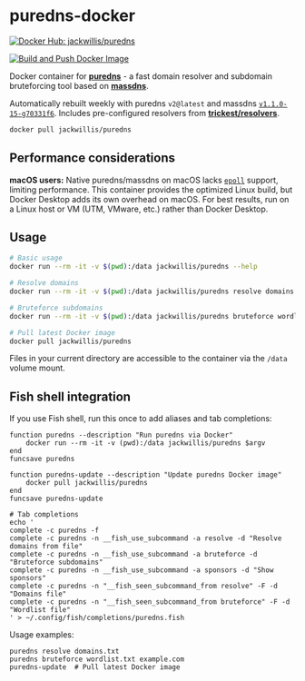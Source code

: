 # puredns-docker

[![Docker Hub: jackwillis/puredns](https://img.shields.io/badge/docker-jackwillis%2Fpuredns-blue?logo=docker)](https://hub.docker.com/r/jackwillis/puredns)

[![Build and Push Docker Image](https://github.com/jackwillis/puredns-docker/actions/workflows/docker-build.yaml/badge.svg)](https://github.com/jackwillis/puredns-docker/actions/workflows/docker-build.yaml)

Docker container for [**puredns**](https://github.com/d3mondev/puredns) - a fast domain resolver and subdomain bruteforcing tool based on [**massdns**](https://github.com/blechschmidt/massdns).

Automatically rebuilt weekly with puredns `v2@latest` and massdns [`v1.1.0-15-g70331f6`](https://github.com/blechschmidt/massdns/commit/70331f618410de87d0eb478a290ec7f085831d4f). Includes pre-configured resolvers from [**trickest/resolvers**](https://github.com/trickest/resolvers).

```bash
docker pull jackwillis/puredns
```

## Performance considerations

**macOS users:** Native puredns/massdns on macOS lacks [`epoll`](https://en.wikipedia.org/wiki/Epoll) support, limiting performance. This container provides the optimized Linux build, but Docker Desktop adds its own overhead on macOS. For best results, run on a Linux host or VM (UTM, VMware, etc.) rather than Docker Desktop.

## Usage

```bash
# Basic usage
docker run --rm -it -v $(pwd):/data jackwillis/puredns --help

# Resolve domains
docker run --rm -it -v $(pwd):/data jackwillis/puredns resolve domains.txt

# Bruteforce subdomains
docker run --rm -it -v $(pwd):/data jackwillis/puredns bruteforce wordlist.txt example.com

# Pull latest Docker image
docker pull jackwillis/puredns
```

Files in your current directory are accessible to the container via the `/data` volume mount.

## Fish shell integration

If you use Fish shell, run this once to add aliases and tab completions:

```fish
function puredns --description "Run puredns via Docker"
    docker run --rm -it -v (pwd):/data jackwillis/puredns $argv
end
funcsave puredns

function puredns-update --description "Update puredns Docker image"
    docker pull jackwillis/puredns
end
funcsave puredns-update

# Tab completions
echo '
complete -c puredns -f
complete -c puredns -n __fish_use_subcommand -a resolve -d "Resolve domains from file"
complete -c puredns -n __fish_use_subcommand -a bruteforce -d "Bruteforce subdomains"
complete -c puredns -n __fish_use_subcommand -a sponsors -d "Show sponsors"
complete -c puredns -n "__fish_seen_subcommand_from resolve" -F -d "Domains file"
complete -c puredns -n "__fish_seen_subcommand_from bruteforce" -F -d "Wordlist file"
' > ~/.config/fish/completions/puredns.fish
```

Usage examples:

```fish
puredns resolve domains.txt
puredns bruteforce wordlist.txt example.com
puredns-update  # Pull latest Docker image
```
